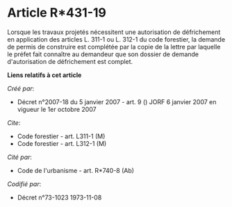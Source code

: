 # Article R*431-19

Lorsque les travaux projetés nécessitent une autorisation de défrichement en application des articles L. 311-1 ou L. 312-1 du
code forestier, la demande de permis de construire est complétée par la copie de la lettre par laquelle le préfet fait
connaître au demandeur que son dossier de demande d'autorisation de défrichement est complet.

**Liens relatifs à cet article**

_Créé par_:

  - Décret n°2007-18 du 5 janvier 2007 - art. 9 () JORF 6 janvier 2007 en vigueur le 1er octobre 2007

_Cite_:

  - Code forestier - art. L311-1 (M)
  - Code forestier - art. L312-1 (M)

_Cité par_:

  - Code de l'urbanisme - art. R*740-8 (Ab)

_Codifié par_:

  - Décret n°73-1023 1973-11-08
